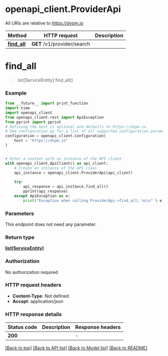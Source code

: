 # openapi_client.ProviderApi

All URIs are relative to *https://dvpm.io*

Method | HTTP request | Description
------------- | ------------- | -------------
[**find_all**](ProviderApi.md#find_all) | **GET** /v1/provider/search | 


# **find_all**
> list[ServiceEntity] find_all()



### Example

```python
from __future__ import print_function
import time
import openapi_client
from openapi_client.rest import ApiException
from pprint import pprint
# Defining the host is optional and defaults to https://dvpm.io
# See configuration.py for a list of all supported configuration parameters.
configuration = openapi_client.Configuration(
    host = "https://dvpm.io"
)


# Enter a context with an instance of the API client
with openapi_client.ApiClient() as api_client:
    # Create an instance of the API class
    api_instance = openapi_client.ProviderApi(api_client)
    
    try:
        api_response = api_instance.find_all()
        pprint(api_response)
    except ApiException as e:
        print("Exception when calling ProviderApi->find_all: %s\n" % e)
```

### Parameters
This endpoint does not need any parameter.

### Return type

[**list[ServiceEntity]**](ServiceEntity.md)

### Authorization

No authorization required

### HTTP request headers

 - **Content-Type**: Not defined
 - **Accept**: application/json

### HTTP response details
| Status code | Description | Response headers |
|-------------|-------------|------------------|
**200** |  |  -  |

[[Back to top]](#) [[Back to API list]](../README.md#documentation-for-api-endpoints) [[Back to Model list]](../README.md#documentation-for-models) [[Back to README]](../README.md)

